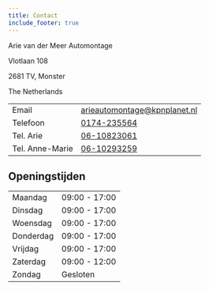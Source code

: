 ```yaml
---
title: Contact
include_footer: true
---
```


<section>
    <p>Arie van der Meer Automontage</p>
    <p>Vlotlaan 108</p>
    <p>2681 TV, Monster</p>
    <p>The Netherlands</p>
</section>

<section>
    <table>
        <tr>
            <td>Email</td>
            <td><a href="mailto:arieautomontage@kpnplanet.nl">arieautomontage@kpnplanet.nl</a></td>
        </tr>
        <tr>
            <td>Telefoon</td>
            <td><a href="tel:+31174235564">0174-235564</a></td>
        </tr>
        <tr>
            <td>Tel. Arie</td>
            <td><a href="tel:+31610823061">06-10823061</a></td>
        </tr>
        <tr>
            <td>Tel. Anne-Marie</td>
            <td><a href="tel:+31610293259">06-10293259</a></td>
        </tr>
    </table>
</section>

<section>
    <h1 class="title">Openingstijden</h1>
    <table>
        <tr>
            <td>Maandag</td>
            <td>09:00 - 17:00</td>
        </tr>
        <tr>
            <td>Dinsdag</td>
            <td>09:00 - 17:00</td>
        </tr>
        <tr>
            <td>Woensdag</td>
            <td>09:00 - 17:00</td>
        </tr>
        <tr>
            <td>Donderdag</td>
            <td>09:00 - 17:00</td>
        </tr>
        <tr>
            <td>Vrijdag</td>
            <td>09:00 - 17:00</td>
        </tr>
        <tr>
            <td>Zaterdag</td>
            <td>09:00 - 12:00</td>
        </tr>
        <tr>
            <td>Zondag</td>
            <td>Gesloten</td>
        </tr>
    </table>
</section>